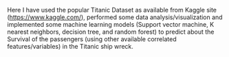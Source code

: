 Here I have used the popular Titanic Dataset as available from Kaggle site (https://www.kaggle.com/), performed some data analysis/visualization and implemented some machine learning models (Support vector machine, K nearest neighbors, decision tree, and random forest) to predict about the Survival of the passengers (using other available correlated features/variables) in the Titanic ship wreck.
